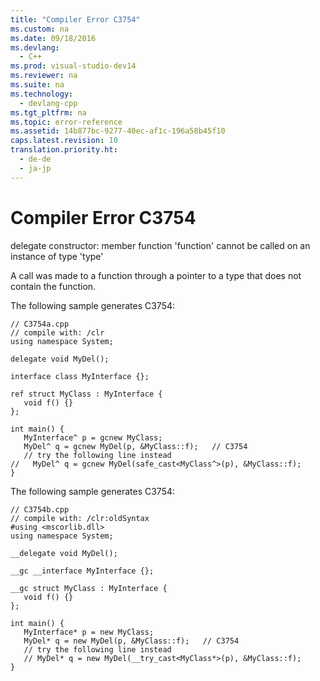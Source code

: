 ```yaml
---
title: "Compiler Error C3754"
ms.custom: na
ms.date: 09/18/2016
ms.devlang: 
  - C++
ms.prod: visual-studio-dev14
ms.reviewer: na
ms.suite: na
ms.technology: 
  - devlang-cpp
ms.tgt_pltfrm: na
ms.topic: error-reference
ms.assetid: 14b877bc-9277-40ec-af1c-196a58b45f10
caps.latest.revision: 10
translation.priority.ht: 
  - de-de
  - ja-jp
---
```

# Compiler Error C3754
delegate constructor: member function 'function' cannot be called on an instance of type 'type'  
  
 A call was made to a function through a pointer to a type that does not contain the function.  
  
 The following sample generates C3754:  
  
```  
// C3754a.cpp  
// compile with: /clr  
using namespace System;  
  
delegate void MyDel();  
  
interface class MyInterface {};  
  
ref struct MyClass : MyInterface {  
   void f() {}  
};  
  
int main() {  
   MyInterface^ p = gcnew MyClass;  
   MyDel^ q = gcnew MyDel(p, &MyClass::f);   // C3754  
   // try the following line instead  
//   MyDel^ q = gcnew MyDel(safe_cast<MyClass^>(p), &MyClass::f);  
}  
```  
  
 The following sample generates C3754:  
  
```  
// C3754b.cpp  
// compile with: /clr:oldSyntax  
#using <mscorlib.dll>  
using namespace System;  
  
__delegate void MyDel();  
  
__gc __interface MyInterface {};  
  
__gc struct MyClass : MyInterface {  
   void f() {}  
};  
  
int main() {  
   MyInterface* p = new MyClass;  
   MyDel* q = new MyDel(p, &MyClass::f);   // C3754  
   // try the following line instead  
   // MyDel* q = new MyDel(__try_cast<MyClass*>(p), &MyClass::f);  
}  
```
